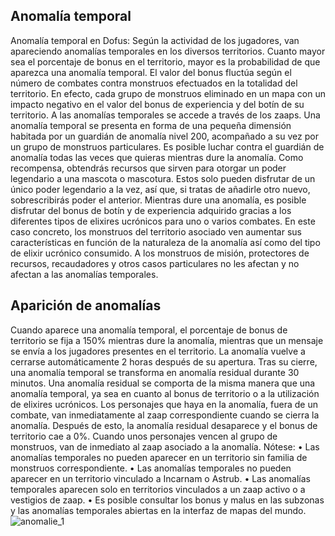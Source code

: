 ## Anomalía temporal
Anomalía temporal en Dofus: Según la actividad de los jugadores, van apareciendo anomalías temporales en los diversos territorios. Cuanto mayor sea el porcentaje de bonus en el territorio, mayor es la probabilidad de que aparezca una anomalía temporal. El valor del bonus fluctúa según el número de combates contra monstruos efectuados en la totalidad del territorio. En efecto, cada grupo de monstruos eliminado en un mapa con un impacto negativo en el valor del bonus de experiencia y del botín de su territorio. A las anomalías temporales se accede a través de los zaaps.
Una anomalía temporal se presenta en forma de una pequeña dimensión habitada por un guardián de anomalía nivel 200, acompañado a su vez por un grupo de monstruos particulares. Es posible luchar contra el guardián de anomalía todas las veces que quieras mientras dure la anomalía.
Como recompensa, obtendrás recursos que sirven para otorgar un poder legendario a una mascota o mascotura. Estos solo pueden disfrutar de un único poder legendario a la vez, así que, si tratas de añadirle otro nuevo, sobrescribirás poder el anterior.
Mientras dure una anomalía, es posible disfrutar del bonus de botín y de experiencia adquirido gracias a los diferentes tipos de elixires ucrónicos para uno o varios combates. En este caso concreto, los monstruos del territorio asociado ven aumentar sus características en función de la naturaleza de la anomalía así como del tipo de elixir ucrónico consumido. A los monstruos de misión, protectores de recursos, recaudadores y otros casos particulares no les afectan y no afectan a las anomalías temporales.

## Aparición de anomalías
Cuando aparece una anomalía temporal, el porcentaje de bonus de territorio se fija a 150% mientras dure la anomalía, mientras que un mensaje se envía a los jugadores presentes en el territorio. La anomalía vuelve a cerrarse automáticamente 2 horas después de su apertura.
Tras su cierre, una anomalía temporal se transforma en anomalía residual durante 30 minutos. Una anomalía residual se comporta de la misma manera que una anomalía temporal, ya sea en cuanto al bonus de territorio o a la utilización de elixires ucrónicos. Los personajes que haya en la anomalía, fuera de un combate, van inmediatamente al zaap correspondiente cuando se cierra la anomalía. Después de esto, la anomalía residual desaparece y el bonus de territorio cae a 0%.
Cuando unos personajes vencen al grupo de monstruos, van de inmediato al zaap asociado a la anomalía.
Nótese:
• Las anomalías temporales no pueden aparecer en un territorio sin familia de monstruos correspondiente.
• Las anomalías temporales no pueden aparecer en un territorio vinculado a Incarnam o Astrub.
• Las anomalías temporales aparecen solo en territorios vinculados a un zaap activo o a vestigios de zaap.
• Es posible consultar los bonus y malus en las subzonas y las anomalías temporales abiertas en la interfaz de mapas del mundo.
![anomalie_1](https://media.discordapp.net/attachments/1107006154426560682/1107007966474928199/anomalie_1-200x700.png)